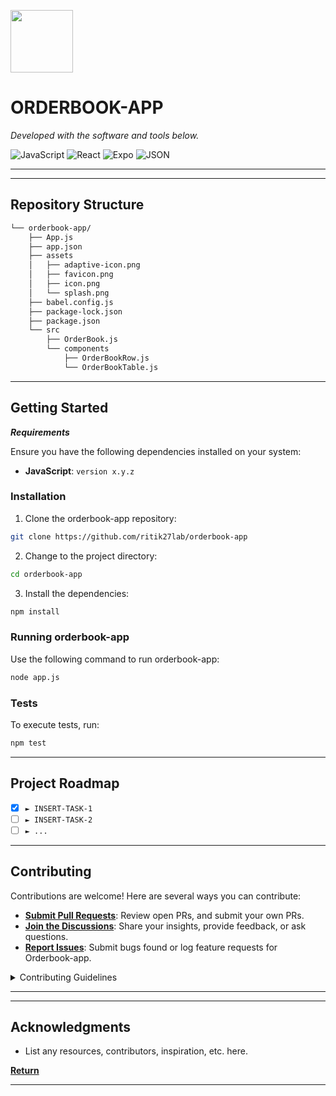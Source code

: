 <p align="left">
  <img src="https://img.icons8.com/external-tal-revivo-regular-tal-revivo/96/external-readme-is-a-easy-to-build-a-developer-hub-that-adapts-to-the-user-logo-regular-tal-revivo.png" width="100" />
</p>
<p align="left">
    <h1 align="left">ORDERBOOK-APP</h1>
</p>

<p align="left">
		<em>Developed with the software and tools below.</em>
</p>
<p align="left">
	<img src="https://img.shields.io/badge/JavaScript-F7DF1E.svg?style=flat&logo=JavaScript&logoColor=black" alt="JavaScript">
	<img src="https://img.shields.io/badge/React-61DAFB.svg?style=flat&logo=React&logoColor=black" alt="React">
	<img src="https://img.shields.io/badge/Expo-000020.svg?style=flat&logo=Expo&logoColor=white" alt="Expo">
	<img src="https://img.shields.io/badge/JSON-000000.svg?style=flat&logo=JSON&logoColor=white" alt="JSON">
</p>
<hr>


---



##  Repository Structure

```sh
└── orderbook-app/
    ├── App.js
    ├── app.json
    ├── assets
    │   ├── adaptive-icon.png
    │   ├── favicon.png
    │   ├── icon.png
    │   └── splash.png
    ├── babel.config.js
    ├── package-lock.json
    ├── package.json
    └── src
        ├── OrderBook.js
        └── components
            ├── OrderBookRow.js
            └── OrderBookTable.js
```

---

##  Getting Started

***Requirements***

Ensure you have the following dependencies installed on your system:

* **JavaScript**: `version x.y.z`

###  Installation

1. Clone the orderbook-app repository:

```sh
git clone https://github.com/ritik27lab/orderbook-app
```

2. Change to the project directory:

```sh
cd orderbook-app
```

3. Install the dependencies:

```sh
npm install
```

###  Running orderbook-app

Use the following command to run orderbook-app:

```sh
node app.js
```

###  Tests

To execute tests, run:

```sh
npm test
```

---

##  Project Roadmap

- [X] `► INSERT-TASK-1`
- [ ] `► INSERT-TASK-2`
- [ ] `► ...`

---

##  Contributing

Contributions are welcome! Here are several ways you can contribute:

- **[Submit Pull Requests](https://github.com/ritik27lab/orderbook-app/blob/main/CONTRIBUTING.md)**: Review open PRs, and submit your own PRs.
- **[Join the Discussions](https://github.com/ritik27lab/orderbook-app/discussions)**: Share your insights, provide feedback, or ask questions.
- **[Report Issues](https://github.com/ritik27lab/orderbook-app/issues)**: Submit bugs found or log feature requests for Orderbook-app.

<details closed>
    <summary>Contributing Guidelines</summary>

1. **Fork the Repository**: Start by forking the project repository to your GitHub account.
2. **Clone Locally**: Clone the forked repository to your local machine using a Git client.
   ```sh
   git clone https://github.com/ritik27lab/orderbook-app
   ```
3. **Create a New Branch**: Always work on a new branch, giving it a descriptive name.
   ```sh
   git checkout -b new-feature-x
   ```
4. **Make Your Changes**: Develop and test your changes locally.
5. **Commit Your Changes**: Commit with a clear message describing your updates.
   ```sh
   git commit -m 'Implemented new feature x.'
   ```
6. **Push to GitHub**: Push the changes to your forked repository.
   ```sh
   git push origin new-feature-x
   ```
7. **Submit a Pull Request**: Create a PR against the original project repository. Clearly describe the changes and their motivations.

Once your PR is reviewed and approved, it will be merged into the main branch.

</details>

---


---

##  Acknowledgments

- List any resources, contributors, inspiration, etc. here.

[**Return**](#-quick-links)

---
